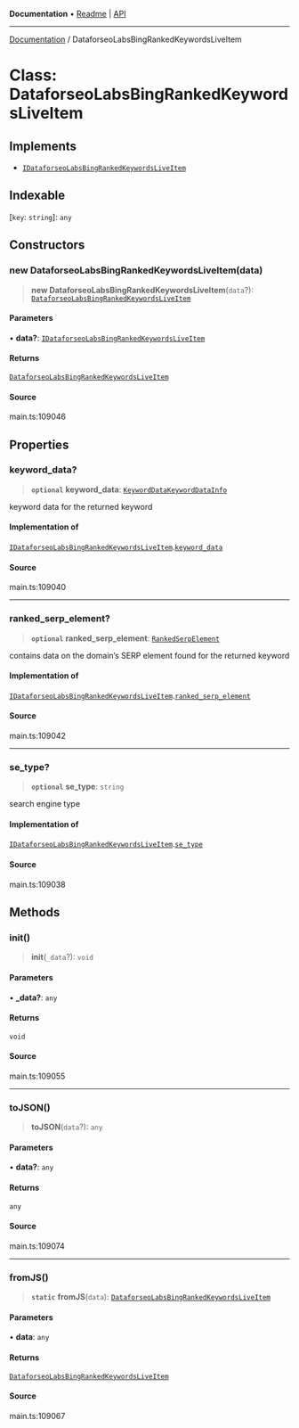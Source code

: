 **Documentation** • [Readme](../README.md) \| [API](../globals.md)

***

[Documentation](../README.md) / DataforseoLabsBingRankedKeywordsLiveItem

# Class: DataforseoLabsBingRankedKeywordsLiveItem

## Implements

- [`IDataforseoLabsBingRankedKeywordsLiveItem`](../interfaces/IDataforseoLabsBingRankedKeywordsLiveItem.md)

## Indexable

 \[`key`: `string`\]: `any`

## Constructors

### new DataforseoLabsBingRankedKeywordsLiveItem(data)

> **new DataforseoLabsBingRankedKeywordsLiveItem**(`data`?): [`DataforseoLabsBingRankedKeywordsLiveItem`](DataforseoLabsBingRankedKeywordsLiveItem.md)

#### Parameters

• **data?**: [`IDataforseoLabsBingRankedKeywordsLiveItem`](../interfaces/IDataforseoLabsBingRankedKeywordsLiveItem.md)

#### Returns

[`DataforseoLabsBingRankedKeywordsLiveItem`](DataforseoLabsBingRankedKeywordsLiveItem.md)

#### Source

main.ts:109046

## Properties

### keyword\_data?

> **`optional`** **keyword\_data**: [`KeywordDataKeywordDataInfo`](KeywordDataKeywordDataInfo.md)

keyword data for the returned keyword

#### Implementation of

[`IDataforseoLabsBingRankedKeywordsLiveItem`](../interfaces/IDataforseoLabsBingRankedKeywordsLiveItem.md).[`keyword_data`](../interfaces/IDataforseoLabsBingRankedKeywordsLiveItem.md#keyword_data)

#### Source

main.ts:109040

***

### ranked\_serp\_element?

> **`optional`** **ranked\_serp\_element**: [`RankedSerpElement`](RankedSerpElement.md)

contains data on the domain’s SERP element found for the returned keyword

#### Implementation of

[`IDataforseoLabsBingRankedKeywordsLiveItem`](../interfaces/IDataforseoLabsBingRankedKeywordsLiveItem.md).[`ranked_serp_element`](../interfaces/IDataforseoLabsBingRankedKeywordsLiveItem.md#ranked_serp_element)

#### Source

main.ts:109042

***

### se\_type?

> **`optional`** **se\_type**: `string`

search engine type

#### Implementation of

[`IDataforseoLabsBingRankedKeywordsLiveItem`](../interfaces/IDataforseoLabsBingRankedKeywordsLiveItem.md).[`se_type`](../interfaces/IDataforseoLabsBingRankedKeywordsLiveItem.md#se_type)

#### Source

main.ts:109038

## Methods

### init()

> **init**(`_data`?): `void`

#### Parameters

• **\_data?**: `any`

#### Returns

`void`

#### Source

main.ts:109055

***

### toJSON()

> **toJSON**(`data`?): `any`

#### Parameters

• **data?**: `any`

#### Returns

`any`

#### Source

main.ts:109074

***

### fromJS()

> **`static`** **fromJS**(`data`): [`DataforseoLabsBingRankedKeywordsLiveItem`](DataforseoLabsBingRankedKeywordsLiveItem.md)

#### Parameters

• **data**: `any`

#### Returns

[`DataforseoLabsBingRankedKeywordsLiveItem`](DataforseoLabsBingRankedKeywordsLiveItem.md)

#### Source

main.ts:109067
